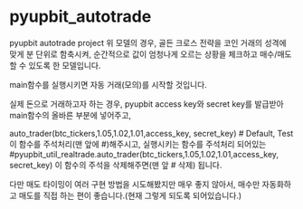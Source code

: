 # pyupbit_autotrade

pyupbit autotrade project
위 모델의 경우, 골든 크로스 전략을 코인 거래의 성격에 맞게 분 단위로 함축시켜, 순간적으로 값이 엄청나게 오르는 상황을 체크하고 매수/매도 할 수 있도록 한 모델입니다.

main함수를 실행시키면 자동 거래(모의)를 시작할 것입니다.

실제 돈으로 거래하고자 하는 경우, pyupbit access key와 secret key를 발급받아 main함수의 올바른 부분에 넣어주고,

 auto_trader(btc_tickers,1.05,1.02,1.01,access_key, secret_key) # Default, Test 이 함수를 주석처리(맨 앞에 #)해주시고, 
실행시키는 함수를 주석처리 되어있는 
#pyupbit_util_realtrade.auto_trader(btc_tickers,1.05,1.02,1.01,access_key, secret_key)  이 함수의 주석을 삭제해주면(맨 앞 # 삭제) 됩니다.

다만 매도 타이밍이 여러 구현 방법을 시도해봤지만 매우 좋지 않아서, 매수만 자동화하고 매도를 직접 하는 편이 좋습니다.(현재 그렇게 되도록 되어있습니다.)
